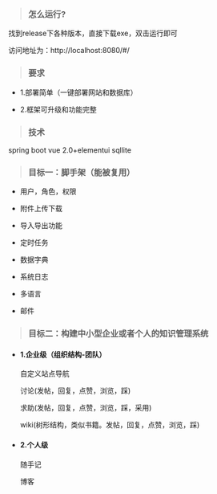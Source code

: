 > ### 怎么运行?

找到release下各种版本，直接下载exe，双击运行即可

访问地址为：http://localhost:8080/#/

> ### 要求

- 1.部署简单（一键部署网站和数据库）

- 2.框架可升级和功能完整

> ### 技术

spring boot
vue 2.0+elementui
sqllite

> ### 目标一：脚手架（能被复用）

- 用户，角色，权限

- 附件上传下载

- 导入导出功能

- 定时任务

- 数据字典

- 系统日志

- 多语言

-  邮件

> ### 目标二：构建中小型企业或者个人的知识管理系统

- #### 1.企业级（组织结构-团队）

    自定义站点导航

    讨论(发帖，回复，点赞，浏览，踩)

    求助(发帖，回复，点赞，浏览，踩，采用)

    wiki(树形结构，类似书籍。发帖，回复，点赞，浏览，踩)

- #### 2.个人级

    随手记

    博客
